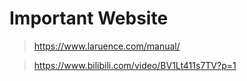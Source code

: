 # Important Website

> https://www.laruence.com/manual/

> https://www.bilibili.com/video/BV1Lt411s7TV?p=1
